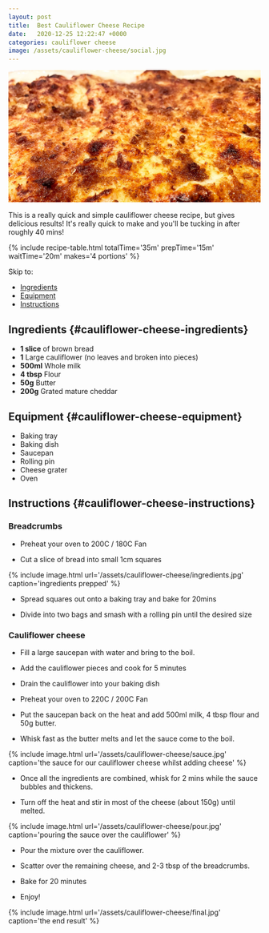 ```yaml
---
layout: post
title:  Best Cauliflower Cheese Recipe
date:   2020-12-25 12:22:47 +0000
categories: cauliflower cheese 
image: /assets/cauliflower-cheese/social.jpg
---
```


![cauliflower cheese][intro]

This is a really quick and simple cauliflower cheese recipe, but gives delicious results! It's really quick to make and you'll be tucking in after roughly 40 mins! 

{% include recipe-table.html totalTime='35m' prepTime='15m' waitTime='20m' makes='4 portions' %}

Skip to:
* [Ingredients](#cauliflower-cheese-ingredients)
* [Equipment](#cauliflower-cheese-equipment)
* [Instructions](#cauliflower-cheese-instructions)

## Ingredients {#cauliflower-cheese-ingredients}
* **1 slice** of brown bread
* **1** Large cauliflower (no leaves and broken into pieces)
* **500ml** Whole milk
* **4 tbsp**	Flour
* **50g** Butter
* **200g** Grated mature cheddar

## Equipment {#cauliflower-cheese-equipment}
* Baking tray
* Baking dish
* Saucepan
* Rolling pin
* Cheese grater
* Oven

## Instructions {#cauliflower-cheese-instructions}


### Breadcrumbs

* Preheat your oven to 200C / 180C Fan

<!-- more -->

* Cut a slice of bread into small 1cm squares 

{% include image.html url='/assets/cauliflower-cheese/ingredients.jpg' caption='ingredients prepped' %}

* Spread squares out onto a baking tray and bake for 20mins

* Divide into two bags and smash with a rolling pin until the desired size 

### Cauliflower cheese 

* Fill a large saucepan with water and bring to the boil.

* Add the cauliflower pieces and cook for 5 minutes 

* Drain the cauliflower into your baking dish

* Preheat your oven to 220C / 200C Fan

* Put the saucepan back on the heat and add 500ml milk, 4 tbsp flour and 50g butter.

* Whisk fast as the butter melts and let the sauce come to the boil.

{% include image.html url='/assets/cauliflower-cheese/sauce.jpg' caption='the sauce for our cauliflower cheese whilst adding cheese' %}

* Once all the ingredients are combined, whisk for 2 mins while the sauce bubbles and thickens.


* Turn off the heat and stir in most of the cheese (about 150g) until melted.

{% include image.html url='/assets/cauliflower-cheese/pour.jpg' caption='pouring the sauce over the cauliflower' %}

* Pour the mixture over the cauliflower.
 
* Scatter over the remaining cheese, and 2-3 tbsp of the breadcrumbs.

* Bake for 20 minutes

* Enjoy!

{% include image.html url='/assets/cauliflower-cheese/final.jpg' caption='the end result' %}

[intro]: /assets/cauliflower-cheese/social.jpg "cauliflower cheese"
